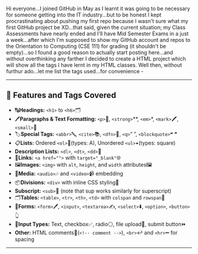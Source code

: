 Hi everyone...I joined GitHub in May as I learnt it was going to be necessary for someone getting into the IT industry...but to be honest I kept procrastinating about pushing my first repo because I wasn't sure what 
my first GitHub project be XD...that said, given the current situation; my Class Assessments have nearly ended and I'll have Mid Semester Exams in a just a week...after which I'm supposed to show my GitHub account 
and repos to the Orientation to Computing (CSE 111) for grading (it shouldn't be empty)...so I found a good reason to actually start posting here...and without overthinking any farther I decided to create a HTML 
project which will show all the tags I have lernt in my HTML classes. Well then, without furthur ado...let me list the tags used...for convenience -

---

## 📝 Features and Tags Covered

- 🔠**Headings:** `<h1>` to `<h6>`🗂️
- 🖊️**Paragraphs & Text Formatting:** `<p>`📄, `<strong>`**, `<em>`*, `<mark>`🖍️, `<small>`🔎 
- 🏷️**Special Tags:** `<abbr>`🔤, `<cite>`📚, `<dfn>`📖, `<q>`“ ”, `<blockquote>`❝ ❞  
- 📋**Lists:** Ordered `<ol>`🔢(types: A), Unordered `<ul>`▪️(types: square)  
- **Description Lists:** `<dl>`, `<dt>`, `<dd>`📝  
- 🔗**Links:** `<a href="">` with `target="_blank"`🌐 
- 🖼️**Images:** `<img>` with `alt`, `height`, and `width` attributes🖼️ 
- 🎵**Media:** `<audio>`🎶 and `<video>`📹 embedding  
- 📦**Divisions:** `<div>` with inline CSS styling🎨 
- **Subscript:** `<sub>`🔬  (note that sup works similarly for superscript)
- 🗂️**Tables:** `<table>`, `<tr>`, `<th>`, `<td>` with `colspan` and `rowspan`🧮 
- 📝**Forms:** `<form>`🖊️, `<input>`, `<textarea>`✍️, `<select>`⬇️, `<option>`, `<button>`👆 
- 💬**Input Types:** Text, checkbox✅, radio⚪, file upload📁, submit button⏩ 
- **Other:** HTML comments💬(`<!-- comment -->`), `<br>`↩️ and `<hr>`➖ for spacing  

---

